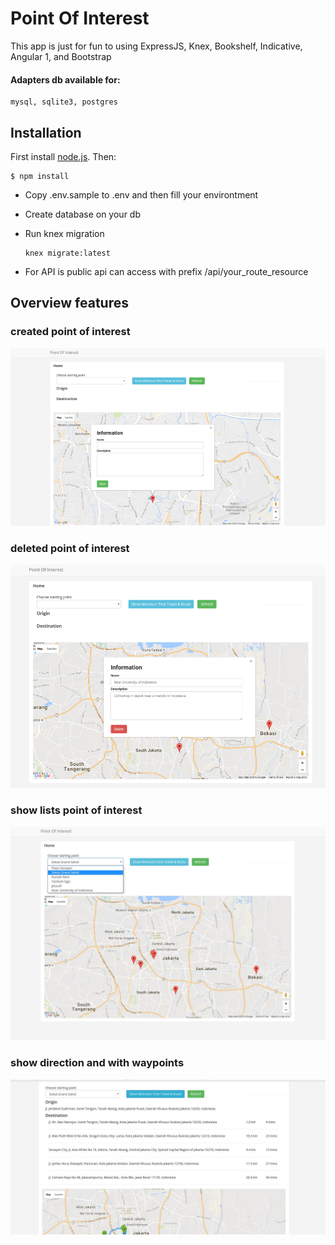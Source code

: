 # Point Of Interest
This app is just for fun to using ExpressJS, Knex, Bookshelf, Indicative, Angular 1, and Bootstrap

#### Adapters db available for:
    mysql, sqlite3, postgres

## Installation

First install [node.js](http://nodejs.org/). Then:

    $ npm install

- Copy .env.sample to .env and then fill your environtment 

- Create database on your db

- Run knex migration
  
  ```
  knex migrate:latest
  ```
  
- For API is public api can access with prefix /api/your_route_resource


## Overview features

### created point of interest

<img width="700" src="https://raw.githubusercontent.com/zainul/point_of_interest/master/media/148050662798178.png"/>

### deleted point of interest

<img width="700" src="https://raw.githubusercontent.com/zainul/point_of_interest/master/media/148050670577601.png"/>

### show lists point of interest

<img width="700" src="https://raw.githubusercontent.com/zainul/point_of_interest/master/media/733494ed-6988-4593-abd8-bbad8514ab50.jpg"/>

### show direction and with waypoints

<img width="700" src="https://raw.githubusercontent.com/zainul/point_of_interest/master/media/1a48f817-858f-4f8b-8daf-9cc312462441.jpg" />
